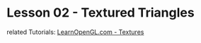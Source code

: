 # Lesson 02 - Textured Triangles

related Tutorials:
[LearnOpenGL.com - Textures](https://learnopengl.com/Getting-started/Textures)

